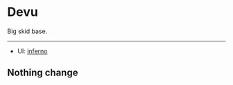 # Devu
Big skid base.
 
---
  
- UI: [inferno](https://github.com/Sxmurai/Inferno)


**Nothing change**
---




